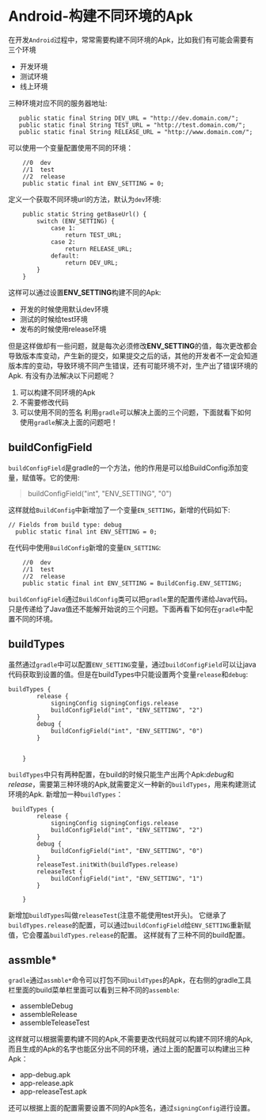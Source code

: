 # Android-构建不同环境的Apk

在开发`Android`过程中，常常需要构建不同环境的Apk，比如我们有可能会需要有三个环境

* 开发环境
* 测试环境
* 线上环境

三种环境对应不同的服务器地址:
```
   public static final String DEV_URL = "http://dev.domain.com/";
   public static final String TEST_URL = "http://test.domain.com/";
   public static final String RELEASE_URL = "http://www.domain.com/";
```
可以使用一个变量配置使用不同的环境：
```
    //0  dev
    //1  test
    //2  release
    public static final int ENV_SETTING = 0;
```
定义一个获取不同环境url的方法，默认为`dev`环境:
```
    public static String getBaseUrl() {
        switch (ENV_SETTING) {
            case 1:
                return TEST_URL;
            case 2:
                return RELEASE_URL;
            default:
                return DEV_URL;
        }
    }
```

这样可以通过设置**ENV_SETTING**构建不同的Apk:
* 开发的时候使用默认dev环境
* 测试的时候给test环境
* 发布的时候使用release环境

但是这样做却有一些问题，就是每次必须修改**ENV_SETTING**的值，每次更改都会导致版本库变动，产生新的提交，如果提交之后的话，其他的开发者不一定会知道版本库的变动，导致环境不同产生错误，还有可能环境不对，生产出了错误环境的Apk. 有没有办法解决以下问题呢？

1. 可以构建不同环境的Apk 
2. 不需要修改代码 
3. 可以使用不同的签名
利用`gradle`可以解决上面的三个问题，下面就看下如何使用`gradle`解决上面的问题吧！

## buildConfigField
`buildConfigField`是gradle的一个方法，他的作用是可以给BuildConfig添加变量，赋值等。它的使用: 
>buildConfigField("int", "ENV_SETTING", "0")

这样就给`BuildConfig`中新增加了一个变量`EN_SETTING`，新增的代码如下:
```
// Fields from build type: debug
  public static final int ENV_SETTING = 0;
```
在代码中使用`BuildConfig`新增的变量`EN_SETTING`:
```
	//0  dev
    //1  test
    //2  release
    public static final int ENV_SETTING = BuildConfig.ENV_SETTING;
```

`buildConfigField`通过`BuildConfig`类可以把`gradle`里的配置传递给Java代码。只是传递给了Java值还不能解开始说的三个问题。下面再看下如何在`gradle`中配置不同的环境。

## buildTypes 
虽然通过`gradle`中可以配置`ENV_SETTING`变量，通过`buildConfigField`可以让java代码获取到设置的值。但是在buildTypes中只能设置两个变量`release`和`debug`:
```
buildTypes {
        release {
            signingConfig signingConfigs.release
            buildConfigField("int", "ENV_SETTING", "2")
        }
        debug {
            buildConfigField("int", "ENV_SETTING", "0")
        }


    }
```
`buildTypes`中只有两种配置，在build的时候只能生产出两个Apk:*debug*和*release*，需要第三种环境的Apk,就需要定义一种新的`buildTypes`，用来构建测试环境的Apk. 新增加一种`buildTypes`：
```
 buildTypes {
        release {
            signingConfig signingConfigs.release
            buildConfigField("int", "ENV_SETTING", "2")
        }
        debug {
            buildConfigField("int", "ENV_SETTING", "0")
        }
        releaseTest.initWith(buildTypes.release)
        releaseTest {
            buildConfigField("int", "ENV_SETTING", "1")
        }

    }
```
新增加`buildTypes`叫做`releaseTest`(注意不能使用test开头)。 它继承了`buildTypes.release`的配置，可以通过`buildConfigField`给`ENV_SETTING`重新赋值，它会覆盖`buildTypes.release`的配置。 这样就有了三种不同的build配置。 
## assmble* 
`gradle`通过`assmble*`命令可以打包不同`buildTypes`的Apk，在右侧的gradle工具栏里面的build菜单栏里面可以看到三种不同的`assemble`:

* assembleDebug
* assembleRelease
* assembleTeleaseTest

这样就可以根据需要构建不同的Apk,不需要更改代码就可以构建不同环境的Apk,而且生成的Apk的名字也能区分出不同的环境，通过上面的配置可以构建出三种Apk：

* app-debug.apk
* app-release.apk
* app-releaseTest.apk

还可以根据上面的配置需要设置不同的Apk签名，通过`signingConfig`进行设置。


